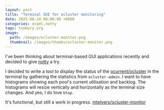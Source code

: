 ```yaml
---
layout: post
title: "Terminal GUI for ocluster monitoring"
date: 2025-08-24 00:00:00 +0000
categories: ocaml,notty
tags: tunbury.org
image:
  path: /images/ocluster-monitor.png
  thumbnail: /images/thumbs/ocluster-monitor.png
---
```


I've been thinking about terminal-based GUI applications recently and decided to give [notty](https://ocaml.org/p/notty/latest) a try.

I decided to write a tool to display the status of the [ocurrent/ocluster](https://github.com/ocurrent/ocsluter) in the terminal by gathering the statistics from `ocluster-admin`. I want to have histograms showing each pool's current utilisation and backlog. The histograms will resize vertically and horizontally as the terminal size changes. And yes, I do love `btop`.

It's functional, but still a work in progress. [mtelvers/ocluster-monitor](https://github.com/mtelvers/ocluster-monitor)
